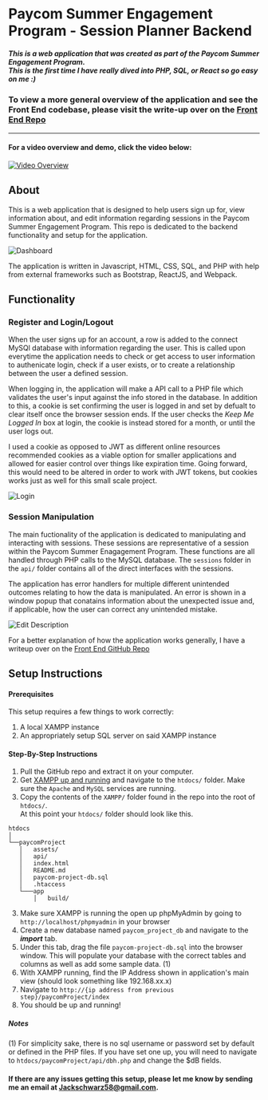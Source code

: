 # Paycom Summer Engagement Program - Session Planner Backend

##### This is a web application that was created as part of the Paycom Summer Engagement Program. <br> This is the first time I have really dived into PHP, SQL, or React so go easy on me :)

### To view a more general overview of the application and see the Front End codebase, please visit the write-up over on the [Front End Repo](https://github.com/Jackschwarz58/ProgramPlanner-Paycom2020)

---

#### For a video overview and demo, click the video below:
[![Video Overview](https://i.imgur.com/v6ltiJI.jpg)](https://www.youtube.com/watch?v=Z091szPwp2Q)

## About

This is a web application that is designed to help users sign up for, view information about, and edit information regarding sessions in the Paycom Summer Engagement Program. This repo is dedicated to the backend functionality and setup for the application.

![Dashboard](https://i.imgur.com/xUnAq7j.png)

The application is written in Javascript, HTML, CSS, SQL, and PHP with help from external frameworks such as Bootstrap, ReactJS, and Webpack.


## Functionality

### Register and Login/Logout

When the user signs up for an account, a row is added to the connect MySQl database with information regarding the user. This is called upon everytime the application needs to check or get access to user information to authenicate login, check if a user exists, or to create a relationship between the user a defined session.

When logging in, the application will make a API call to a PHP file which validates the user's input against the info stored in the database. In addition to this, a cookie is set confirming the user is logged in and set by defualt to clear itself once the browser session ends. If the user checks the *Keep Me Logged In* box at login, the cookie is instead stored for a month, or until the user logs out. 

I used a cookie as opposed to JWT as different online resources recommended cookies as a viable option for smaller applications and allowed for easier control over things like expiration time. Going forward, this would need to be altered in order to work with JWT tokens, but cookies works just as well for this small scale project.

![Login](https://i.imgur.com/2TMcsM2.png)

### Session Manipulation

The main fuctionality of the application is dedicated to manipulating and interacting with sessions. These sessions are representative of a session within the Paycom Summer Enagagement Program. These functions are all handled through PHP calls to the MySQL database. The `sessions` folder in the `api/` folder contains all of the direct interfaces with the sessions.

The application has error handlers for multiple different unintended outcomes relating to how the data is manipulated. An error is shown in a window popup that conatains information about the unexpected issue and, if applicable, how the user can correct any unintended mistake.

![Edit Description](https://i.imgur.com/8c0bZug.png)


For a better explanation of how the application works generally, I have a writeup over on the [Front End GitHub Repo](https://github.com/Jackschwarz58/ProgramPlanner-Paycom2020)

## Setup Instructions

#### Prerequisites

This setup requires a few things to work correctly:
1. A local XAMPP instance
2. An appropriately setup SQL server on said XAMPP instance

#### Step-By-Step Instructions
1. Pull the GitHub repo and extract it on your computer.
2. Get [XAMPP up and running](https://www.ionos.com/digitalguide/server/tools/xampp-tutorial-create-your-own-local-test-server/) and navigate to the `htdocs/` folder. Make sure the `Apache` and `MySQL` services are running.
3. Copy the contents of the `XAMPP/` folder found in the repo into the root of `htdocs/`. <br> At this point your `htdocs/` folder should look like this. 

```
htdocs    
│
└──paycomProject
   │   assets/
   │   api/
   │   index.html
   │   README.md
   │   paycom-project-db.sql
   │   .htaccess
   └───app
       │   build/
```
3. Make sure XAMPP is running the open up phpMyAdmin by going to `http://localhost/phpmyadmin` in your browser
4. Create a new database named `paycom_project_db` and navigate to the **_import_** tab.
5. Under this tab, drag the file `paycom-project-db.sql` into the browser window. This will populate your database with the correct tables and columns as well as add some sample data. (1)
6. With XAMPP running, find the IP Address shown in application's main view (should look something like 192.168.xx.x) 
7. Navigate to `http://{ip address from previous step}/paycomProject/index`
8. You should be up and running!

##### Notes
(1) For simplicity sake, there is no sql username or password set by default or defined in the PHP files. If you have set one up, you will need to navigate to `htdocs/paycomProject/api/dbh.php` and change the $dB fields. 

#### If there are any issues getting this setup, please let me know by sending me an email at <Jackschwarz58@gmail.com>.




